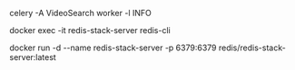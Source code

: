 celery -A VideoSearch worker -l INFO

docker exec -it redis-stack-server redis-cli

docker run -d --name redis-stack-server -p 6379:6379 redis/redis-stack-server:latest